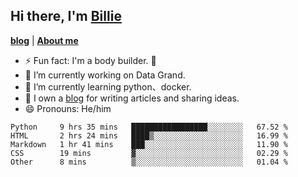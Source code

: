 

## Hi there, I'm [Billie](https://billie52707.cn) 
<strong><a href="https://www.cnblogs.com/billie52707">blog</a></strong> |
  <strong><a href="https://billie52707.cn/about/">About me</a></strong>  

- ⚡  Fun fact: I'm a body builder. 🏃
- 🔭  I’m currently working on Data Grand.
- 🌱  I’m currently learning python、docker.
- 📑  I own a [blog](https://billie52707.cn) for writing articles and sharing ideas.
- 😄  Pronouns: He/him







<!--START_SECTION:waka-->
```text
Python     9 hrs 35 mins   █████████████████░░░░░░░░   67.52 % 
HTML       2 hrs 24 mins   ████▒░░░░░░░░░░░░░░░░░░░░   16.99 % 
Markdown   1 hr 41 mins    ███░░░░░░░░░░░░░░░░░░░░░░   11.90 % 
CSS        19 mins         ▓░░░░░░░░░░░░░░░░░░░░░░░░   02.29 % 
Other      8 mins          ▒░░░░░░░░░░░░░░░░░░░░░░░░   01.04 % 
```
<!--END_SECTION:waka-->
